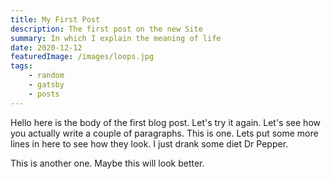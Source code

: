 ```yaml
---
title: My First Post
description: The first post on the new Site
summary: In which I explain the meaning of life
date: 2020-12-12
featuredImage: /images/loops.jpg
tags:
    - random
    - gatsby
    - posts
---
```


Hello here is the body of the first blog post. Let's try it again. Let's see how you actually write a couple of paragraphs. This is one. Lets put some more lines in here to see how they look. I just drank some diet Dr Pepper. 

This is another one. Maybe this will look better.